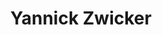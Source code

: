 ---
title: "Yannick Zwicker"
draft: false
type: about-us
# post image
image: "images/ins/about-us/yannick-zwicker.jpg"
# meta description
description: ""
# weight determines the order in which the team members are listed in the about us page
weight: 3
email: "yannick.zwicker@ost.ch"
function: 
  - "Network Engineer"
academicTitle: "BSc. FHO in Computer Science"
certifications: ""
fieldOfActivity: 
  - "CCNA Instructor"
  - "Security Operations"
  - "Network automation with Python"
  - "DevOps"
  - "ChatOps"
  - "Docker"
  - "Assistant for courses 'Computer Networks 1 & 2' and 'Cloud Infrastructure'"
---